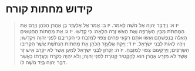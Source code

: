 # קידוש מחתות קורח

> יז א: וַיְדַבֵּר יְהוָה אֶל מֹשֶׁה לֵּאמֹר.
> יז ב: אֱמֹר אֶל אֶלְעָזָר בֶּן אַהֲרֹן הַכֹּהֵן וְיָרֵם אֶת הַמַּחְתֹּת מִבֵּין הַשְּׂרֵפָה וְאֶת הָאֵשׁ זְרֵה הָלְאָה:  כִּי קָדֵשׁוּ.
> יז ג: אֵת מַחְתּוֹת הַחַטָּאִים הָאֵלֶּה בְּנַפְשֹׁתָם וְעָשׂוּ אֹתָם רִקֻּעֵי פַחִים צִפּוּי לַמִּזְבֵּחַ כִּי הִקְרִיבֻם לִפְנֵי יְהוָה וַיִּקְדָּשׁוּ; וְיִהְיוּ לְאוֹת לִבְנֵי יִשְׂרָאֵל.
> יז ד: וַיִּקַּח אֶלְעָזָר הַכֹּהֵן אֵת מַחְתּוֹת הַנְּחֹשֶׁת אֲשֶׁר הִקְרִיבוּ הַשְּׂרֻפִים; וַיְרַקְּעוּם צִפּוּי לַמִּזְבֵּחַ.
> יז ה: זִכָּרוֹן לִבְנֵי יִשְׂרָאֵל לְמַעַן אֲשֶׁר לֹא יִקְרַב אִישׁ זָר אֲשֶׁר לֹא מִזֶּרַע אַהֲרֹן הוּא לְהַקְטִיר קְטֹרֶת לִפְנֵי יְהוָה; וְלֹא יִהְיֶה כְקֹרַח וְכַעֲדָתוֹ כַּאֲשֶׁר דִּבֶּר יְהוָה בְּיַד מֹשֶׁה לוֹ. 
 


